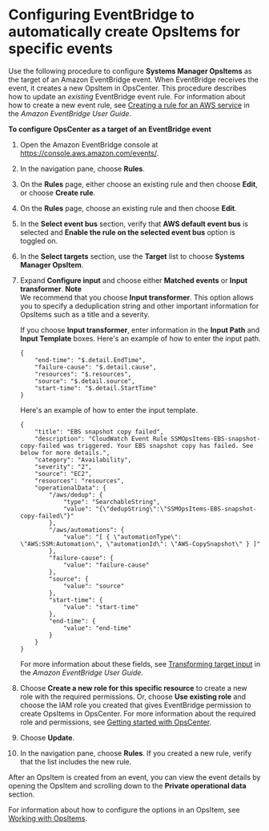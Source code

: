 # Configuring EventBridge to automatically create OpsItems for specific events<a name="OpsCenter-automatically-create-OpsItems-2"></a>

Use the following procedure to configure **Systems Manager OpsItems** as the target of an Amazon EventBridge event\. When EventBridge receives the event, it creates a new OpsItem in OpsCenter\. This procedure describes how to update an *existing* EventBridge event rule\. For information about how to create a new event rule, see [Creating a rule for an AWS service](https://docs.aws.amazon.com/eventbridge/latest/userguide/create-eventbridge-rule.html) in the *Amazon EventBridge User Guide*\.

**To configure OpsCenter as a target of an EventBridge event**

1. Open the Amazon EventBridge console at [https://console\.aws\.amazon\.com/events/](https://console.aws.amazon.com/events/)\.

1. In the navigation pane, choose **Rules**\.

1. On the **Rules** page, either choose an existing rule and then choose **Edit**, or choose **Create rule**\.

1. On the **Rules** page, choose an existing rule and then choose **Edit**\. 

1. In the **Select event bus** section, verify that **AWS default event bus** is selected and **Enable the rule on the selected event bus** option is toggled on\.

1. In the **Select targets** section, use the **Target** list to choose **Systems Manager OpsItem**\. 

1. Expand **Configure input** and choose either **Matched events** or **Input transformer**\.
**Note**  
We recommend that you choose **Input transformer**\. This option allows you to specify a deduplication string and other important information for OpsItems such as a title and a severity\.

   If you choose **Input transformer**, enter information in the **Input Path** and **Input Template** boxes\. Here's an example of how to enter the input path\.

   ```
   {
       "end-time": "$.detail.EndTime",
       "failure-cause": "$.detail.cause",
       "resources": "$.resources",
       "source": "$.detail.source",
       "start-time": "$.detail.StartTime"
   }
   ```

   Here's an example of how to enter the input template\.

   ```
   {
       "title": "EBS snapshot copy failed",
       "description": "CloudWatch Event Rule SSMOpsItems-EBS-snapshot-copy-failed was triggered. Your EBS snapshot copy has failed. See below for more details.",
       "category": "Availability",
       "severity": "2",
       "source": "EC2",
       "resources": "resources",
       "operationalData": {
           "/aws/dedup": {
               "type": "SearchableString",
               "value": "{\"dedupString\":\"SSMOpsItems-EBS-snapshot-copy-failed\"}"
           },
           "/aws/automations": {
               "value": "[ { \"automationType\": \"AWS:SSM:Automation\", \"automationId\": \"AWS-CopySnapshot\" } ]"
           },
           "failure-cause": {
               "value": "failure-cause"
           },
           "source": {
               "value": "source"
           },
           "start-time": {
               "value": "start-time"
           },
           "end-time": {
               "value": "end-time"
           }
       }
   }
   ```

   For more information about these fields, see [Transforming target input](https://docs.aws.amazon.com/eventbridge/latest/userguide/transform-input.html) in the *Amazon EventBridge User Guide*\.

1. Choose **Create a new role for this specific resource** to create a new role with the required permissions\. Or, choose **Use existing role** and choose the IAM role you created that gives EventBridge permission to create OpsItems in OpsCenter\. For more information about the required role and permissions, see [Getting started with OpsCenter](OpsCenter-getting-started.md)\.

1. Choose **Update**\.

1. In the navigation pane, choose **Rules**\. If you created a new rule, verify that the list includes the new rule\.

After an OpsItem is created from an event, you can view the event details by opening the OpsItem and scrolling down to the **Private operational data** section\.

For information about how to configure the options in an OpsItem, see [Working with OpsItems](OpsCenter-working-with-OpsItems.md)\.